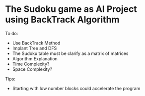 # The Sudoku game as AI Project using BackTrack Algorithm

To do:
- Use BackTrack Method
- Implant Tree and DFS
- The Sudoku table must be clarify as a matrix of matrices
- Algorithm Explanation
- Time Complexity?
- Space Complexity?


Tips:
- Starting with low number blocks could accelerate the program

